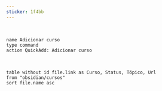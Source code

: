 ```yaml
---
sticker: 1f4bb
---
```

<br/>

```button
name Adicionar curso
type command
action QuickAdd: Adicionar curso
```

<br/>


```dataview 
table without id file.link as Curso, Status, Tópico, Url
from "obsidian/cursos" 
sort file.name asc
```
